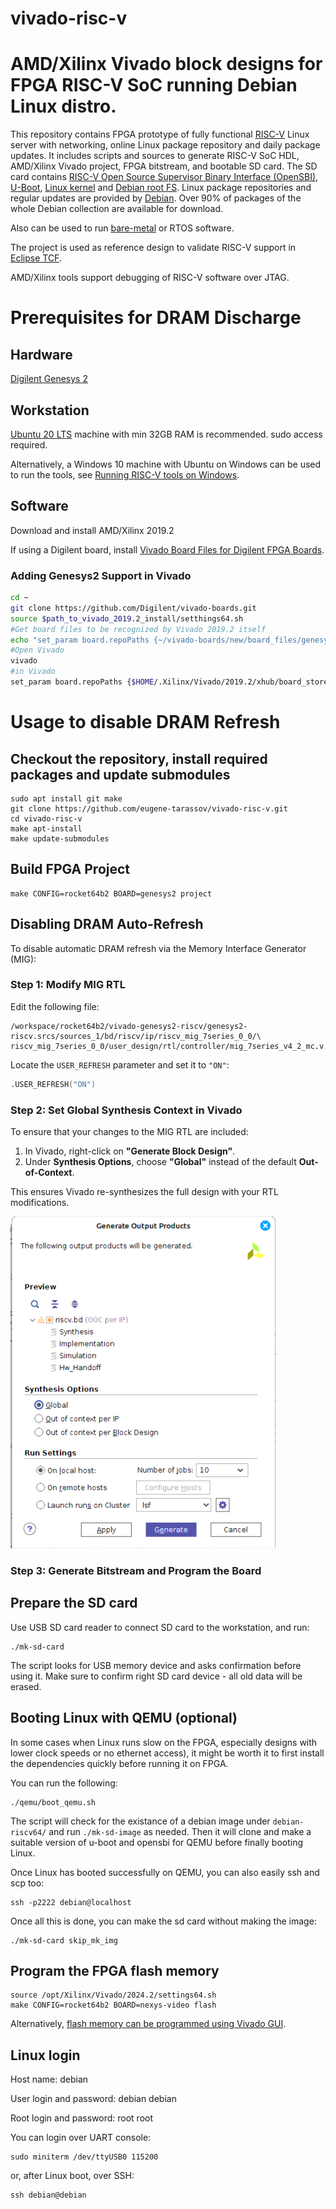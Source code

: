 # vivado-risc-v

# AMD/Xilinx Vivado block designs for FPGA RISC-V SoC running Debian Linux distro.

This repository contains FPGA prototype of fully functional [RISC-V](https://riscv.org/) Linux server
with networking, online Linux package repository and daily package updates.
It includes scripts and sources to generate RISC-V SoC HDL, AMD/Xilinx Vivado project, FPGA bitstream, and bootable SD card.
The SD card contains [RISC-V Open Source Supervisor Binary Interface (OpenSBI)](https://github.com/riscv/opensbi), [U-Boot](https://github.com/u-boot/u-boot), [Linux kernel](https://git.kernel.org/pub/scm/linux/kernel/git/stable/linux.git/) and [Debian root FS](https://wiki.debian.org/RISC-V).
Linux package repositories and regular updates are provided by [Debian](https://wiki.debian.org/RISC-V).
Over 90% of packages of the whole Debian collection are available for download.

Also can be used to run [bare-metal](https://github.com/eugene-tarassov/vivado-risc-v/tree/master/bare-metal) or RTOS software.

The project is used as reference design to validate RISC-V support in [Eclipse TCF](https://wiki.eclipse.org/TCF/RISC-V).

AMD/Xilinx tools support debugging of RISC-V software over JTAG.

# Prerequisites for DRAM Discharge

## Hardware
[Digilent Genesys 2](https://digilent.com/reference/programmable-logic/genesys-2/start)


## Workstation
[Ubuntu 20 LTS](https://ubuntu.com/download/desktop) machine with min 32GB RAM is recommended.
sudo access required.

Alternatively, a Windows 10 machine with Ubuntu on Windows can be used to run the tools, see [Running RISC-V tools on Windows](docs/ubuntu-on-windows.md).

## Software
Download and install AMD/Xilinx 2019.2

If using a Digilent board, install [Vivado Board Files for Digilent FPGA Boards](https://github.com/Digilent/vivado-boards).

### Adding Genesys2 Support in Vivado

```bash
cd ~
git clone https://github.com/Digilent/vivado-boards.git
source $path_to_vivado_2019.2_install/setthings64.sh
#Get board files to be recognized by Vivado 2019.2 itself
echo "set_param board.repoPaths {~/vivado-boards/new/board_files/genesys2/H}" >> $HOME/.Xilinx/Vivado/2019.2/Vivado_init.tcl
#Open Vivado
vivado
#in Vivado
set_param board.repoPaths {$HOME/.Xilinx/Vivado/2019.2/xhub/board_store ~/vivado-boards}
```

# Usage to disable DRAM Refresh 

## Checkout the repository, install required packages and update submodules
```
sudo apt install git make
git clone https://github.com/eugene-tarassov/vivado-risc-v.git
cd vivado-risc-v
make apt-install
make update-submodules
```

## Build FPGA Project
```
make CONFIG=rocket64b2 BOARD=genesys2 project
```

## Disabling DRAM Auto-Refresh

To disable automatic DRAM refresh via the Memory Interface Generator (MIG):

### Step 1: Modify MIG RTL

Edit the following file:

```
/workspace/rocket64b2/vivado-genesys2-riscv/genesys2-riscv.srcs/sources_1/bd/riscv/ip/riscv_mig_7series_0_0/\
riscv_mig_7series_0_0/user_design/rtl/controller/mig_7series_v4_2_mc.v
```

Locate the `USER_REFRESH` parameter and set it to `"ON"`:

```verilog
.USER_REFRESH("ON")
```

### Step 2: Set Global Synthesis Context in Vivado

To ensure that your changes to the MIG RTL are included:

1. In Vivado, right-click on **"Generate Block Design"**.
2. Under **Synthesis Options**, choose **"Global"** instead of the default **Out-of-Context**.

This ensures Vivado re-synthesizes the full design with your RTL modifications.

![Global Context Option](docs/images/global_context.png)

### Step 3: Generate Bitstream and Program the Board


## Prepare the SD card
Use USB SD card reader to connect SD card to the workstation, and run:
```
./mk-sd-card
```
The script looks for USB memory device and asks confirmation before using it.
Make sure to confirm right SD card device - all old data will be erased.

## Booting Linux with QEMU (optional)
In some cases when Linux runs slow on the FPGA, especially designs with lower clock speeds or no ethernet access), it might be worth it to first install the dependencies quickly before running it on FPGA.

You can run the following:
```
./qemu/boot_qemu.sh
```

The script will check for the existance of a debian image under `debian-riscv64/` and run `./mk-sd-image` as needed. Then it will clone and make a suitable version of u-boot and opensbi for QEMU before finally booting Linux.

Once Linux has booted successfully on QEMU, you can also easily ssh and scp too:
```
ssh -p2222 debian@localhost
```

Once all this is done, you can make the sd card without making the image:
```
./mk-sd-card skip_mk_img
```

## Program the FPGA flash memory
```
source /opt/Xilinx/Vivado/2024.2/settings64.sh
make CONFIG=rocket64b2 BOARD=nexys-video flash
```
Alternatively, [flash memory can be programmed using Vivado GUI](docs/vivado-flash.md).

## Linux login

Host name: debian

User login and password: debian debian

Root login and password: root root

You can login over UART console:
```
sudo miniterm /dev/ttyUSB0 115200
```
or, after Linux boot, over SSH:
```
ssh debian@debian
```
